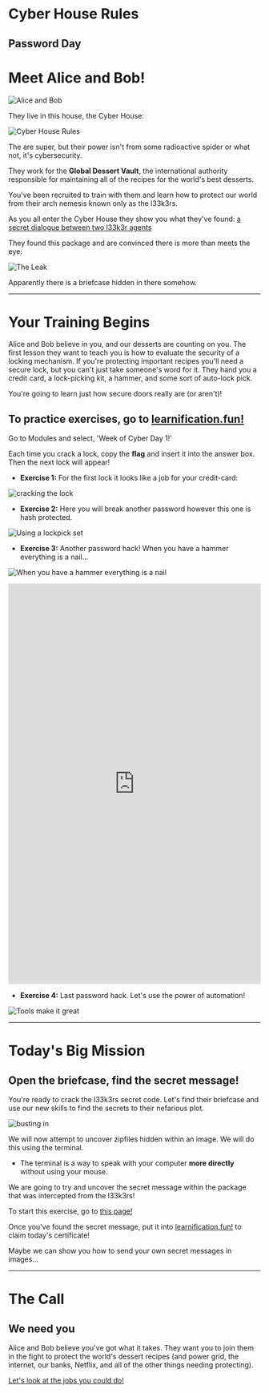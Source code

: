# Cyber House Rules

## Password Day

# Meet Alice and Bob!

![Alice and Bob](https://physicsworld.com/wp-content/uploads/2013/04/PW-2013-04-163-Communication-without-particles-pic1.jpg)

They live in this house, the Cyber House:

![Cyber House Rules](https://i2.wp.com/www.intelligentliving.co/wp-content/uploads/2020/01/cyberhouse-2.jpg)

The are super, but their power isn't from some radioactive spider or what not, it's cybersecurity.  

They work for the **Global Dessert Vault**, the international authority responsible for maintaining all of the recipes for the world's best desserts.  

You've been recruited to train with them and learn how to protect our world from their arch nemesis known only as the l33k3rs.

As you all enter the Cyber House they show you what they've found:  [a secret dialogue between two l33k3r agents](https://udel.codes/cyber1/chat_log/chat.html)

They found this package and are convinced there is more than meets the eye:

![The Leak](https://udel.codes/cyber1/chat_log/leek.png)

Apparently there is a briefcase hidden in there somehow.

----

# Your Training Begins

Alice and Bob believe in you, and our desserts are counting on you.  The first lesson they want to teach you is how to evaluate the security of a locking mechanism.  If you're protecting important recipes you'll need a secure lock, but you can't just take someone's word for it.  They hand you a credit card, a lock-picking kit, a hammer, and some sort of auto-lock pick. 

You're going to learn just how secure doors really are (or aren't)!


## To practice exercises, go to <a href="https://learnification.fun/" target="_blank">learnification.fun!</a>
Go to Modules and select, 'Week of Cyber Day 1!'

Each time you crack a lock, copy the **flag** and insert it into the answer box. Then the next lock will appear!

* **Exercise 1:** For the first lock it looks like a job for your credit-card:

![cracking the lock](https://mk0artoflockpic9s07b.kinstacdn.com/wp-content/uploads/2020/05/How-to-Pick-a-Lock-with-a-Credit-Card-1024x384.jpg)

* **Exercise 2:** Here you will break another password however this one is hash protected.

![Using a lockpick set](https://theravingtrends.com/wp-content/uploads/2020/03/lock-picking-set-.jpg)

* **Exercise 3:** Another password hack! When you have a hammer everything is a nail...

![When you have a hammer everything is a nail](https://prof.ninja/gameimages/hammer.jpg)

<iframe height="800px" width="100%" src="https://repl.it/@AndyNovo/TightOvalHacks-1?lite=true" scrolling="no" frameborder="no" allowtransparency="true" allowfullscreen="true" sandbox="allow-forms allow-pointer-lock allow-popups allow-same-origin allow-scripts allow-modals"></iframe>

* **Exercise 4:** Last password hack. Let's use the power of automation!

![Tools make it great](https://prof.ninja/gameimages/auto.jpg)

-----

# Today's Big Mission

## Open the briefcase, find the secret message!

You're ready to crack the l33k3rs secret code.  Let's find their briefcase and use our new skills to find the secrets to their nefarious plot.

![busting in](https://ak1.ostkcdn.com/wp-content/uploads/2017/05/briefcase-lock-TWIT.jpg)

We will now attempt to uncover zipfiles hidden within an image. We will do this using the terminal.
* The terminal is a way to speak with your computer **more directly** without using your mouse.

We are going to try and uncover the secret message within the package that was intercepted from the l33k3rs!

To start this exercise, go to
<a href="https://udel.codes/cyber1/steps-to-bruteforce" target="_blank">this page!</a>

Once you've found the secret message, put it into <a href="https://learnification.fun/" target="_blank">learnification.fun!</a> to claim today's certificate!

Maybe we can show you how to send your own secret messages in images...

----

# The Call

## We need you

Alice and Bob believe you've got what it takes.  They want you to join them in the fight to protect the world's dessert recipes (and power grid, the internet, our banks, Netflix, and all of the other things needing protecting).  

<a href="https://www.cyberseek.org/pathway.html" target="_blank">Let's look at the jobs you could do!</a>
